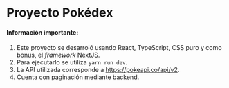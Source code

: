 # Proyecto Pokédex

#### Información importante:

1. Este proyecto se desarroló usando React, TypeScript, CSS puro y como bonus, el *framework* NextJS.
2. Para ejecutarlo se utiliza ``` yarn run dev ```.
3. La API utilizada corresponde a https://pokeapi.co/api/v2.
4. Cuenta con paginación mediante backend.
